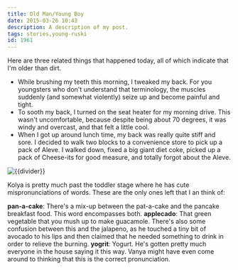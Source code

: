 ```yaml
---
title: Old Man/Young Boy
date: 2015-03-26 10:43
description: A description of my post.
tags: stories,young-ruski
id: 1961
---
```

Here are three related things that happened today, all of which indicate that I'm older than dirt.
<ul>
<li>While brushing my teeth this morning, I tweaked my back.  For you youngsters who don't understand that terminology, the muscles suddenly (and somewhat violently) seize up and become painful and tight.</li>
<li>To sooth my back, I turned on the seat heater for my morning drive.  This wasn't uncomfortable, because despite being about 70 degrees, it was windy and overcast, and that felt a little cool.</li>
<li>When I got up around lunch time, my back was really quite stiff and sore.  I decided to walk two blocks to a convenience store to pick up a pack of Aleve.  I walked down, fixed a big giant diet coke, picked up a pack of Cheese-its for good measure, and totally forgot about the Aleve.</li></ul>

<img src="/img/greenline.gif" class="greenline" alt="{{divider}}" />

Kolya is pretty much past the toddler stage where he has cute mispronunciations of words.  These are the only ones left that I an think of:

<b>pan-a-cake</b>:  There's a mix-up between the pat-a-cake and the pancake breakfast food.  This word encompasses both.
<b>applecado</b>:  That green vegetable that you mush up to make guacamole.  There's also some confusion between this and the jalapeno, as he touched a tiny bit of avocado to his lips and then claimed that he needed something to drink in order to relieve the burning.
<b>yogrit</b>:  Yogurt.  He's gotten pretty much everyone in the house saying it this way.  Vanya might have even come around to thinking that this is the correct pronunciation.